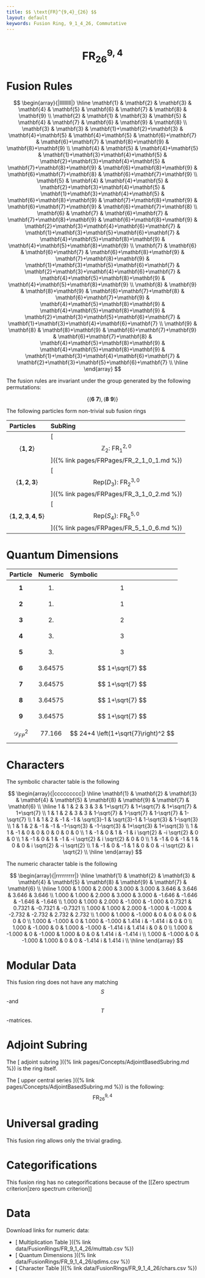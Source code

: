 ```yaml
---
title: $$ \text{FR}^{9,4}_{26} $$
layout: default
keywords: Fusion Ring, 9_1_4_26, Commutative
---
```

# $$ \text{FR}^{9,4}_{26} $$


# Fusion Rules

$$
\begin{array}{|lllllllll|}
\hline
 \mathbf{1} & \mathbf{2} & \mathbf{3} & \mathbf{4} & \mathbf{5} & \mathbf{6} & \mathbf{7} & \mathbf{8} & \mathbf{9} \\
 \mathbf{2} & \mathbf{1} & \mathbf{3} & \mathbf{5} & \mathbf{4} & \mathbf{7} & \mathbf{6} & \mathbf{9} & \mathbf{8} \\
 \mathbf{3} & \mathbf{3} & \mathbf{1}+\mathbf{2}+\mathbf{3} & \mathbf{4}+\mathbf{5} & \mathbf{4}+\mathbf{5} & \mathbf{6}+\mathbf{7} & \mathbf{6}+\mathbf{7} & \mathbf{8}+\mathbf{9} & \mathbf{8}+\mathbf{9} \\
 \mathbf{4} & \mathbf{5} & \mathbf{4}+\mathbf{5} & \mathbf{1}+\mathbf{3}+\mathbf{4}+\mathbf{5} & \mathbf{2}+\mathbf{3}+\mathbf{4}+\mathbf{5} & \mathbf{7}+\mathbf{8}+\mathbf{9} & \mathbf{6}+\mathbf{8}+\mathbf{9} & \mathbf{6}+\mathbf{7}+\mathbf{8} & \mathbf{6}+\mathbf{7}+\mathbf{9} \\
 \mathbf{5} & \mathbf{4} & \mathbf{4}+\mathbf{5} & \mathbf{2}+\mathbf{3}+\mathbf{4}+\mathbf{5} & \mathbf{1}+\mathbf{3}+\mathbf{4}+\mathbf{5} & \mathbf{6}+\mathbf{8}+\mathbf{9} & \mathbf{7}+\mathbf{8}+\mathbf{9} & \mathbf{6}+\mathbf{7}+\mathbf{9} & \mathbf{6}+\mathbf{7}+\mathbf{8} \\
 \mathbf{6} & \mathbf{7} & \mathbf{6}+\mathbf{7} & \mathbf{7}+\mathbf{8}+\mathbf{9} & \mathbf{6}+\mathbf{8}+\mathbf{9} & \mathbf{2}+\mathbf{3}+\mathbf{4}+\mathbf{6}+\mathbf{7} & \mathbf{1}+\mathbf{3}+\mathbf{5}+\mathbf{6}+\mathbf{7} & \mathbf{4}+\mathbf{5}+\mathbf{8}+\mathbf{9} & \mathbf{4}+\mathbf{5}+\mathbf{8}+\mathbf{9} \\
 \mathbf{7} & \mathbf{6} & \mathbf{6}+\mathbf{7} & \mathbf{6}+\mathbf{8}+\mathbf{9} & \mathbf{7}+\mathbf{8}+\mathbf{9} & \mathbf{1}+\mathbf{3}+\mathbf{5}+\mathbf{6}+\mathbf{7} & \mathbf{2}+\mathbf{3}+\mathbf{4}+\mathbf{6}+\mathbf{7} & \mathbf{4}+\mathbf{5}+\mathbf{8}+\mathbf{9} & \mathbf{4}+\mathbf{5}+\mathbf{8}+\mathbf{9} \\
 \mathbf{8} & \mathbf{9} & \mathbf{8}+\mathbf{9} & \mathbf{6}+\mathbf{7}+\mathbf{8} & \mathbf{6}+\mathbf{7}+\mathbf{9} & \mathbf{4}+\mathbf{5}+\mathbf{8}+\mathbf{9} & \mathbf{4}+\mathbf{5}+\mathbf{8}+\mathbf{9} & \mathbf{2}+\mathbf{3}+\mathbf{5}+\mathbf{6}+\mathbf{7} & \mathbf{1}+\mathbf{3}+\mathbf{4}+\mathbf{6}+\mathbf{7} \\
 \mathbf{9} & \mathbf{8} & \mathbf{8}+\mathbf{9} & \mathbf{6}+\mathbf{7}+\mathbf{9} & \mathbf{6}+\mathbf{7}+\mathbf{8} & \mathbf{4}+\mathbf{5}+\mathbf{8}+\mathbf{9} & \mathbf{4}+\mathbf{5}+\mathbf{8}+\mathbf{9} & \mathbf{1}+\mathbf{3}+\mathbf{4}+\mathbf{6}+\mathbf{7} & \mathbf{2}+\mathbf{3}+\mathbf{5}+\mathbf{6}+\mathbf{7} \\
\hline
\end{array}
$$


The fusion rules are invariant under the group generated by the following permutations:

$$ \{(\mathbf{6} \  \mathbf{7}), (\mathbf{8} \  \mathbf{9})\} $$


The following particles form non-trivial sub fusion rings

| Particles | SubRing |
| :------ | :------ |
| $$ \{\mathbf{1},\mathbf{2}\} $$ | [ $$ \mathbb{Z}_2:\ \text{FR}^{2,0}_{1} $$ ]({% link pages/FRPages/FR_2_1_0_1.md %}) |
| $$ \{\mathbf{1},\mathbf{2},\mathbf{3}\} $$ | [ $$ \left.\text{Rep(}D_3\right):\ \text{FR}^{3,0}_{2} $$ ]({% link pages/FRPages/FR_3_1_0_2.md %}) |
| $$ \{\mathbf{1},\mathbf{2},\mathbf{3},\mathbf{4},\mathbf{5}\} $$ | [ $$ \left.\text{Rep(}S_4\right):\ \text{FR}^{5,0}_{6} $$ ]({% link pages/FRPages/FR_5_1_0_6.md %}) |

# Quantum Dimensions

| Particle | Numeric | Symbolic |
| :------ | :------ | :------ |
| $$ \mathbf{1} $$ | $$ 1. $$ | $$ 1 $$ |
| $$ \mathbf{2} $$ | $$ 1. $$ | $$ 1 $$ |
| $$ \mathbf{3} $$ | $$ 2. $$ | $$ 2 $$ |
| $$ \mathbf{4} $$ | $$ 3. $$ | $$ 3 $$ |
| $$ \mathbf{5} $$ | $$ 3. $$ | $$ 3 $$ |
| $$ \mathbf{6} $$ | $$ 3.64575 $$ | $$ 1+\sqrt{7} $$ |
| $$ \mathbf{7} $$ | $$ 3.64575 $$ | $$ 1+\sqrt{7} $$ |
| $$ \mathbf{8} $$ | $$ 3.64575 $$ | $$ 1+\sqrt{7} $$ |
| $$ \mathbf{9} $$ | $$ 3.64575 $$ | $$ 1+\sqrt{7} $$ |
| $$ \mathcal{D}_{FP}^2 $$ | $$ 77.166 $$ | $$ 24+4 \left(1+\sqrt{7}\right)^2 $$ |

# Characters

The symbolic character table is the following

$$
\begin{array}{|ccccccccc|}
\hline
 \mathbf{1} & \mathbf{2} & \mathbf{3} & \mathbf{4} & \mathbf{5} & \mathbf{8} & \mathbf{9} & \mathbf{7} & \mathbf{6} \\
\hline
 1 & 1 & 2 & 3 & 3 & 1+\sqrt{7} & 1+\sqrt{7} & 1+\sqrt{7} & 1+\sqrt{7} \\
 1 & 1 & 2 & 3 & 3 & 1-\sqrt{7} & 1-\sqrt{7} & 1-\sqrt{7} & 1-\sqrt{7} \\
 1 & 1 & 2 & -1 & -1 & \sqrt{3}-1 & \sqrt{3}-1 & 1-\sqrt{3} & 1-\sqrt{3} \\
 1 & 1 & 2 & -1 & -1 & -1-\sqrt{3} & -1-\sqrt{3} & 1+\sqrt{3} & 1+\sqrt{3} \\
 1 & 1 & -1 & 0 & 0 & 0 & 0 & 0 & 0 \\
 1 & -1 & 0 & 1 & -1 & i \sqrt{2} & -i \sqrt{2} & 0 & 0 \\
 1 & -1 & 0 & 1 & -1 & -i \sqrt{2} & i \sqrt{2} & 0 & 0 \\
 1 & -1 & 0 & -1 & 1 & 0 & 0 & i \sqrt{2} & -i \sqrt{2} \\
 1 & -1 & 0 & -1 & 1 & 0 & 0 & -i \sqrt{2} & i \sqrt{2} \\
\hline
\end{array}
$$

The numeric character table is the following

$$
\begin{array}{|rrrrrrrrr|}
\hline
 \mathbf{1} & \mathbf{2} & \mathbf{3} & \mathbf{4} & \mathbf{5} & \mathbf{8} & \mathbf{9} & \mathbf{7} & \mathbf{6} \\
\hline
 1.000 & 1.000 & 2.000 & 3.000 & 3.000 & 3.646 & 3.646 & 3.646 & 3.646 \\
 1.000 & 1.000 & 2.000 & 3.000 & 3.000 & -1.646 & -1.646 & -1.646 & -1.646 \\
 1.000 & 1.000 & 2.000 & -1.000 & -1.000 & 0.7321 & 0.7321 & -0.7321 & -0.7321 \\
 1.000 & 1.000 & 2.000 & -1.000 & -1.000 & -2.732 & -2.732 & 2.732 & 2.732 \\
 1.000 & 1.000 & -1.000 & 0 & 0 & 0 & 0 & 0 & 0 \\
 1.000 & -1.000 & 0 & 1.000 & -1.000 & 1.414 i & -1.414 i & 0 & 0 \\
 1.000 & -1.000 & 0 & 1.000 & -1.000 & -1.414 i & 1.414 i & 0 & 0 \\
 1.000 & -1.000 & 0 & -1.000 & 1.000 & 0 & 0 & 1.414 i & -1.414 i \\
 1.000 & -1.000 & 0 & -1.000 & 1.000 & 0 & 0 & -1.414 i & 1.414 i \\
\hline
\end{array}
$$

# Modular Data

This fusion ring does not have any matching $$ S $$-and $$ T $$-matrices.

# Adjoint Subring

The [ adjoint subring ]({% link pages/Concepts/AdjointBasedSubring.md %}) is the ring itself.

The [ upper central series ]({% link pages/Concepts/AdjointBasedSubring.md %}) is the following:
$$ \text{FR}^{9,4}_{26} $$

# Universal grading

This fusion ring allows only the trivial grading.

# Categorifications

This fusion ring has no categorifications because of the [[Zero spectrum criterion|zero spectrum criterion]]

# Data

Download links for numeric data:

* [ Multiplication Table ]({% link data/FusionRings/FR_9_1_4_26/multtab.csv %})
* [ Quantum Dimensions ]({% link data/FusionRings/FR_9_1_4_26/qdims.csv %})
* [ Character Table ]({% link data/FusionRings/FR_9_1_4_26/chars.csv %})